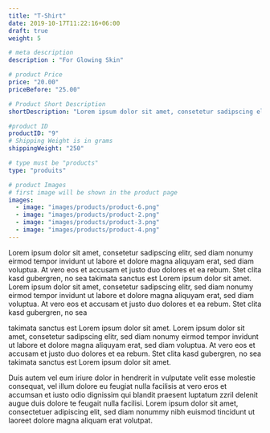 ```yaml
---
title: "T-Shirt"
date: 2019-10-17T11:22:16+06:00
draft: true
weight: 5

# meta description
description : "For Glowing Skin"

# product Price
price: "20.00"
priceBefore: "25.00"

# Product Short Description
shortDescription: "Lorem ipsum dolor sit amet, consetetur sadipscing elitr, sed diam nonumy eirmod tempor invidunt ut"

#product ID
productID: "9"
# Shipping Weight is in grams
shippingWeight: "250"

# type must be "products"
type: "produits"

# product Images
# first image will be shown in the product page
images:
  - image: "images/products/product-6.png"
  - image: "images/products/product-2.png"
  - image: "images/products/product-3.png"
  - image: "images/products/product-4.png"
---
```


Lorem ipsum dolor sit amet, consetetur sadipscing elitr, sed diam nonumy eirmod tempor invidunt ut labore et dolore magna aliquyam erat, sed diam voluptua. At vero eos et accusam et justo duo dolores et ea rebum. Stet clita kasd gubergren, no sea takimata sanctus est Lorem ipsum dolor sit amet. Lorem ipsum dolor sit amet, consetetur sadipscing elitr, sed diam nonumy eirmod tempor invidunt ut labore et dolore magna aliquyam erat, sed diam voluptua. At vero eos et accusam et justo duo dolores et ea rebum. Stet clita kasd gubergren, no sea 

takimata sanctus est Lorem ipsum dolor sit amet. Lorem ipsum dolor sit amet, consetetur sadipscing elitr, sed diam nonumy eirmod tempor invidunt ut labore et dolore magna aliquyam erat, sed diam voluptua. At vero eos et accusam et justo duo dolores et ea rebum. Stet clita kasd gubergren, no sea takimata sanctus est Lorem ipsum dolor sit amet.

Duis autem vel eum iriure dolor in hendrerit in vulputate velit esse molestie consequat, vel illum dolore eu feugiat nulla facilisis at vero eros et accumsan et iusto odio dignissim qui blandit praesent luptatum zzril delenit augue duis dolore te feugait nulla facilisi. Lorem ipsum dolor sit amet, consectetuer adipiscing elit, sed diam nonummy nibh euismod tincidunt ut laoreet dolore magna aliquam erat volutpat.
